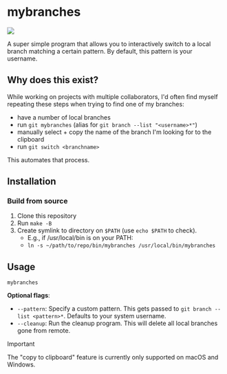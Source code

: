 # mybranches

![](https://github.com/user-attachments/assets/f2efa29f-0017-49a5-8917-f27bc0cc7b9d)

A super simple program that allows you to interactively switch to a local branch matching a certain pattern. By default, this pattern is your username.

## Why does this exist?

While working on projects with multiple collaborators, I'd often find myself repeating these steps when trying to find one of my branches:

- have a number of local branches
- run `git mybranches` (alias for `git branch --list "<username>*"`)
- manually select + copy the name of the branch I'm looking for to the clipboard
- run `git switch <branchname>`

This automates that process.

## Installation
### Build from source
1. Clone this repository
2. Run `make -B`
3. Create symlink to directory on `$PATH` (use `echo $PATH` to check). 
    - E.g., if /usr/local/bin is on your PATH:
    - `ln -s ~/path/to/repo/bin/mybranches /usr/local/bin/mybranches`

## Usage
```
mybranches
```

**Optional flags**:
- `--pattern`: Specify a custom pattern. This gets passed to `git branch --list <pattern>*`. Defaults to your system username.
- `--cleanup`: Run the cleanup program. This will delete all local branches gone from remote.

> [!IMPORTANT]
> The "copy to clipboard" feature is currently only supported on macOS and Windows.
